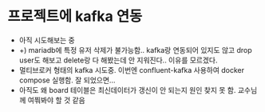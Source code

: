 # 프로젝트에 kafka 연동
- 아직 시도해보는 중
- +) mariadb에 특정 유저 삭제가 불가능함.. kafka랑 연동되어 있지도 않고 drop user도 해보고 delete랑 다 해봤는데 안 지워진다.. 이유를 모르겠다.
- 멀티브로커 형태의 kafka 시도중. 이번엔 confluent-kafka 사용하여 docker compose 실행함. 잘 되었으면...
- 아직도 왜 board 테이블은 최신데이터가 갱신이 안 되는지 원인 찾지 못 함. 교수님께 여쭤봐야 할 것 같음
